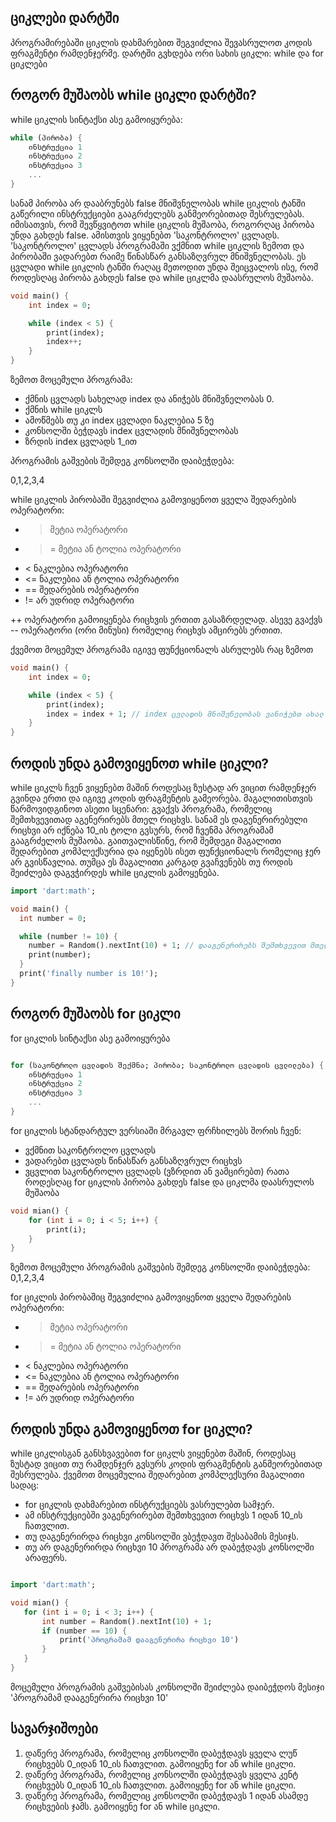 ## ციკლები დარტში
პროგრამირებაში ციკლის დახმარებით შეგვიძლია შევასრულოთ კოდის ფრაგმენტი რამდენჯერმე. დარტში გვხდება ორი სახის ციკლი: while და for ციკლები

## როგორ მუშაობს while ციკლი დარტში?

while ციკლის სინტაქსი ასე გამოიყურება: 
```dart
while (პირობა) {
    ინსტრუქცია 1
    ინსტრუქცია 2
    ინსტრუქცია 3
    ...
}

```

სანამ პირობა არ დააბრუნებს false მნიშვნელობას while ციკლის ტანში გაწერილი ინსტრუქციები გააგრძელებს განმეორებითად შესრულებას. იმისათვის, რომ შევწყვიტოთ while ციკლის მუშაობა, როგორღაც პირობა უნდა გახდეს false. ამისთვის ვიყენებთ 'საკონტროლო' ცვლადს. 'საკონტროლო' ცვლადს პროგრამაში ვქმნით while ციკლის ზემოთ და პირობაში ვადარებთ რაიმე წინასწარ განსაზღვრულ მნიშვნელობას. ეს ცვლადი while ციკლის ტანში რაღაც მეთოდით უნდა შეიცვალოს ისე, რომ როდესღაც პირობა გახდეს false და while ციკლმა დაასრულოს მუშაობა.

```dart
void main() {
    int index = 0;

    while (index < 5) {
        print(index);
        index++;
    }
}

```

ზემოთ მოცემული პროგრამა:
 - ქმნის ცვლადს სახელად index და ანიჭებს მნიშვნელობას 0.
 - ქმნის while ციკლს
 - ამოწმებს თუ კი index ცვლადი ნაკლებია 5 ზე
 - კონსოლში ბეჭდავს index ცვლადის მნიშვნელობას
 - ზრდის index ცვლადს 1_ით

პროგრამის გაშვების შემდეგ კონსოლში დაიბეჭდება:

0,1,2,3,4

while ციკლის პირობაში შეგვიძლია გამოვიყენოთ ყველა შედარების ოპერატორი:
 - > მეტია ოპერატორი
 - >= მეტია ან ტოლია ოპერატორი
 - < ნაკლებია ოპერატორი
 - <= ნაკლებია ან ტოლია ოპერატორი
 - == შედარების ოპერატორი
 - != არ უდრიდ ოპერატორი

++ ოპერატორი გამოიყენება რიცხვის ერთით გასაზრდელად. ასევე გვაქვს -- ოპერატორი (ორი მინუსი) რომელიც რიცხვს ამცირებს ერთით.

ქვემოთ მოცემულ პროგრამა იგივე ფუნქციონალს ასრულებს რაც ზემოთ

```dart
void main() {
    int index = 0;

    while (index < 5) {
        print(index);
        index = index + 1; // index ცვლადის მნიშვნელობას ვანიჭებთ ახალ მნიშვნელობას (index ცვლადის ძველ მნიშვნელობას დამატებული 1)
    }
}

```

## როდის უნდა გამოვიყენოთ while ციკლი?

while ციკლს ჩვენ ვიყენებთ მაშინ როდესაც ზუსტად არ ვიცით რამდენჯერ გვინდა ერთი და იგივე კოდის ფრაგმენტის გამეორება. მაგალითისთვის წარმოვიდგინოთ ასეთი სცენარი:
გვაქვს პროგრამა, რომელიც შემთხვევითად აგენერირებს მთელ რიცხვს. სანამ ეს დაგენერირებული რიცხვი არ იქნება 10_ის ტოლი გვსურს, რომ ჩვენმა პროგრამამ გააგრძელოს მუშაობა. გაითვალისწინე, რომ შემდეგი მაგალითი შედარებით კომპლექსურია და იყენებს ისეთ ფუნქციონალს რომელიც ჯერ არ გვისწავლია. თუმცა ეს მაგალითი კარგად გვაჩვენებს თუ როდის შეიძლება დაგვჭირდეს while ციკლის გამოყენება.

```dart
import 'dart:math';

void main() {
  int number = 0;

  while (number != 10) {
    number = Random().nextInt(10) + 1; // დააგენერირებს შემთხვევით მთელ რიცხვს 1 იდან ათის ჩათვლით
    print(number);
  }
  print('finally number is 10!');
}

```

## როგორ მუშაობს for ციკლი

for ციკლის სინტაქსი ასე გამოიყურება

```dart

for (საკონტროლო ცვლადის შექმნა; პირობა; საკონტროლო ცვლადის ცვლილება) {
    ინსტრუქცია 1
    ინსტრუქცია 2
    ინსტრუქცია 3
    ...
}

```

for ციკლის სტანდარტულ ვერსიაში მრგავლ ფრჩხილებს შორის ჩვენ:
 - ვქმნით საკონტროლო ცვლადს
 - ვადარებთ ცვლადს წინასწარ განსაზღვრულ რიცხვს
 - ვცვლით საკონტროლო ცვლადს (ვზრდით ან ვამცირებთ) რათა როდესღაც for ციკლის პირობა გახდეს false და ციკლმა დაასრულოს მუშაობა

```dart
void mian() {
    for (int i = 0; i < 5; i++) {
        print(i);
    }
}

```

ზემოთ მოცემული პროგრამის გაშვების შემდეგ კონსოლში დაიბეჭდება:
0,1,2,3,4



for ციკლის პირობაშიც შეგვიძლია გამოვიყენოთ ყველა შედარების ოპერატორი:
 - > მეტია ოპერატორი
 - >= მეტია ან ტოლია ოპერატორი
 - < ნაკლებია ოპერატორი
 - <= ნაკლებია ან ტოლია ოპერატორი
 - == შედარების ოპერატორი
 - != არ უდრიდ ოპერატორი

## როდის უნდა გამოვიყენოთ for ციკლი?
while ციკლისგან განსხვავებით for ციკლს ვიყენებთ მაშინ, როდესაც ზუსტად ვიცით თუ რამდენჯერ გვსურს კოდის ფრაგმენტის განმეორებითად შესრულება.
ქვემოთ მოცემულია შედარებით კომპლექსური მაგალითი სადაც: 
 - for ციკლის დახმარებით ინსტრუქციებს ვასრულებთ სამჯერ.
 - ამ ინსტრუქციებში ვაგენერირებთ შემთხვევით რიცხვს 1 იდან 10_ის ჩათვლით.
 - თუ დაგენერირდა რიცხვი კონსოლში ვბეჭდავთ შესაბამის მესიჯს.
 - თუ არ დაგენერირდა რიცხვი 10 პროგრამა არ დაბეჭდავს კონსოლში არაფერს.

 ```dart

import 'dart:math';

void mian() {
    for (int i = 0; i < 3; i++) {
        int number = Random().nextInt(10) + 1;
        if (number == 10) {
            print('პროგრამამ დააგენერირა რიცხვი 10')
        }
    }
}

```

მოცემული პროგრამის გაშვებისას კონსოლში შეიძლება დაიბეჭდოს მესიჯი 'პროგრამამ დააგენერირა რიცხვი 10'

## სავარჯიშოები

1. დაწერე პროგრამა, რომელიც კონსოლში დაბეჭდავს ყველა ლუწ რიცხვებს 0_იდან 10_ის ჩათვლით. გამოიყენე for ან while ციკლი.
2. დაწერე პროგრამა, რომელიც კონსოლში დაბეჭდავს ყველა კენტ რიცხვებს 0_იდან 10_ის ჩათვლით. გამოიყენე for ან while ციკლი.
3. დაწერე პროგრამა, რომელიც კონსოლში დაბეჭდავს 1 იდან ასამდე რიცხვების ჯამს. გამოიყენე for ან while ციკლი.